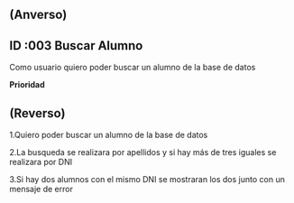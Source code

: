 (Anverso)
---
**ID** :003  **Buscar Alumno**
---

Como usuario quiero poder buscar un alumno de la base de datos 

**Prioridad** 


(Reverso)
---
  1.Quiero poder buscar un alumno de la base de datos

  2.La busqueda se realizara por apellidos y si hay más de tres iguales se realizara por DNI

  3.Si hay dos alumnos con el mismo DNI se mostraran los dos junto con un mensaje de error

